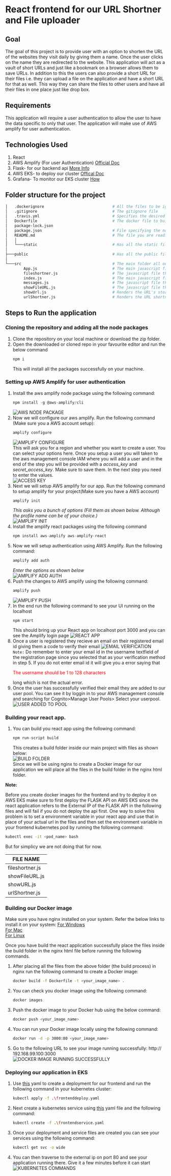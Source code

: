 # React frontend for our URL Shortner and File uploader

## Goal
<p>The goal of this project is to provide user with an option to shorten the URL of the websites they visit daily by giving them a name. Once the user clicks on the name they are redirected to the website. This application will act as a vault of short URLs and just like a bookmark on a browser allows them to save URLs. In addition to this the users can also provide a short URL for their files i.e. they can upload a file on the application and have a short URL for that as well. This way they can share the files to other users and have all their files in one place just like drop box.</p>

## Requirements

<p>This application will require a user authentication to allow the user to have the data specific to only that user. The application will make use of AWS amplify for user authentication.</p>

## Technologies Used

<ol>
<li>React</li>
<li>AWS Amplify (For user Authentication) <a href="https://docs.amplify.aws/start/q/integration/react">Official Doc</a></li>
<li>Flask- for our backend api <a href="https://github.com/rahulh25/shorturlflaskapi">More Info</a></li>
<li>AWS EKS- to deploy our cluster <a href="https://aws.amazon.com/eks/">Offical Doc</a></li>
<li>Grafana- To monitor our EKS cluster <a href="https://github.com/rahulh25/PrometheusandGrafanainEKS">How</a></li>
</ol>

## Folder structure for the project

```bash
│   .dockerignore                              # All the files to be ignored in our docker build process
│   .gitignore                                 # The gitignore file
│   .travis.yml                                # Specifies the desired building and testing environment for Travis CI
│   Dockerfile                                 # The docker file to build docker images
│   package-lock.json
│   package.json                               # File specifying the node packages required for the project
│   README.md                                  # The file you are reading.
│   │
│   └───static                                 # Has all the static files required to run our application
│
├───public                                     # Has all the public files such as main index.html etc. 
│
└───src                                        # The main folder all our javascript code to run our React js app
        App.js                                 # The main javascript file that gets rendered in index.js
        fileshortner.js                        # The javascript file that shows the File upload part of the app
        index.js                               # The main javascript file acts as the entry point for our React app
        messages.js                            # The javascript file that shows the sucess and error messages                      
        showFileURL.js                         # The javascript file that shows the files uploaded by user so far
        showUrl.js                             # Renders the URL's stored by user so far
        urlShortner.js                         # Renders the URL shortner part of the application
```

## Steps to Run the application

### Cloning the repository and adding all the node packages
1. Clone the repository on your local machine or download the zip folder.
2. Open the downloaded or cloned repo in your favourite editor and run the below command
    ```js
    npm i
    ```
    This will install all the packages successfully on your machine.

### Setting up AWS Amplify for user authentication
1. Install the aws amplify node package using the following command:<br>
    ```js
    npm install -g @aws-amplify/cli
    ```
    ![AWS NODE PACKAGE](https://github.com/rahulh25/screenshots/blob/master/frontend/aws_amplify_package.png)<br>
2. Now we will configure our aws amplify. Run the following command (Make sure you a AWS account setup):
    ```js
    amplify configure
    ```
    ![AMPLIFY CONFIGURE](https://github.com/rahulh25/screenshots/blob/master/frontend/aws_amplify_setup.png)<br>
    This will ask you for a region and whether you want to create a user. You can select your options here. Once you setup a user you will taken to the aws management console IAM where you will add a user and in the end of the step you will be provided with a <i>access_key</i> and <i>secret_access_key</i>. Make sure to save them. In the next step you need to enter the values.<br>
    ![ACCESS KEY](https://github.com/rahulh25/screenshots/blob/master/frontend/access_key.png)<br>
3. Next we will setup AWS amplify for our app. Run the following command to setup amplify for your project(Make sure you have a AWS account)
    ```js
    amplify init
    ```
    <i>This asks you a bunch of options (Fill them as shown below. Although the profile name can be of your choice.)</i><br>
    ![AMPLIFY INIT](https://github.com/rahulh25/screenshots/blob/master/frontend/amplify_init.png)<br>  
4. Install the amplify react packages using the following command
    ```js
    npm install aws-amplify aws-amplify-react
    ```
5. Now we will setup authentication using AWS Amplify. Run the following command:
    ```js
    amplify add auth
    ```
    <i>Enter the options as shown below</i><br>
    ![AMPLIFY ADD AUTH](https://github.com/rahulh25/screenshots/blob/master/frontend/add_auth.png)<br>
6. Push the changes to AWS amplify using the following command:
    ```js
    amplify push
    ```
    ![AMPLIFY PUSH](https://github.com/rahulh25/screenshots/blob/master/frontend/amplify_push.png)<br>
7. In the end run the following command to see your UI running on the localhost
    ```
    npm start
    ```
    This should bring up your React app on localhost port 3000 and you can see the Amplify login page
    ![REACT APP](https://github.com/rahulh25/screenshots/blob/master/frontend/react_app.png)<br>
8. Once a user is registered they recieve an email on their registered email id giving them a code to verify their email
    ![EMAIL VERIFICATION](https://github.com/rahulh25/screenshots/blob/master/frontend/email_verification.png)<br>
    `Note:` Do remember to enter your email id in the username textfield of the registration page since you selected that as your verification method in step 5. If you do not enter email id it will give you a error saying that <p style="color:Red">The username should be 1 to 128 characters</p> long which is not the actual error.
9. Once the user has successfully verified their email they are added to our user pool. You can see it by loggin in to your AWS management console and searching for Cognito>Manage User Pools> Select your userpool.
    ![USER ADDED TO POOL](https://github.com/rahulh25/screenshots/blob/master/frontend/user_added_to_pool.png)<br>

### Building your react app.

1. You can build you react app using the following command:
    ```js
    npm run-script build
    ```
    This creates a build folder inside our main project with files as shown below:<br>
    ![BUILD FOLDER](https://github.com/rahulh25/screenshots/blob/master/frontend/build_image.png)<br>
    Since we will be using nginx to create a Docker image for our application we will place all the files in the build folder in the nginx html folder.


<b>Note:</b> <p>Before you create docker images for the frontend and try to deploy it on AWS EKS make sure to first deploy the FLASK API on AWS EKS since the react application refers to the External IP of the FLASK API in the following files and will fail if you do not deploy the api first. One way to solve this problem is to set a environment variable in your react app and use that in place of your actual url in the files and then set the environment variable in your frontend kubernetes pod by running the following command:</p>
```bash
kubectl exec -it <pod_name> bash
```
<p>But for simplicy we are not doing that for now.</p>

| FILE NAME|
|----------|
|fileshortner.js|
|showFileURL.js|
|showURL.js|
|urlShortner.js|

### Building our Docker image

Make sure you have nginx installed on your system. Refer the below links to install it on your system:
<a href="https://www.javatpoint.com/how-to-install-nginx-on-windows">For Windows</a><br>
<a href="https://www.javatpoint.com/installing-nginx-on-mac">For Mac</a><br>
<a href="https://docs.nginx.com/nginx/admin-guide/installing-nginx/installing-nginx-open-source/">For Linux</a><br>

Once you have build the react application successfully place the files inside the build folder in the nginx html file before running the following commands.

1. After placing all the files from the above folder (the build process) in nginx run the following command to create a Docker image:
    ```bash
    docker build -f Dockerfile -t <your_image_name> .
    ```
2. You can check you docker image using the following command:
    ```bash
    docker images
    ```
3. Push the docker image to your Docker hub using the below command:
    ```bash
    docker push <your_image_name>
    ```
4. You can run your Docker image locally using the following command:
    ```bash
    docker run -d -p 3000:80 <your_image_name>
    ```
5. Go to the following URL to see your image running successfully:
    http:// 192.168.99.100:3000<br>
    ![DOCKER IMAGE RUNNING SUCCESSFULLY](https://github.com/rahulh25/screenshots/blob/master/frontend/docker_running.png)<br>

### Deploying our application in EKS

1. Use <a href="https://github.com/rahulh25/PrometheusandGrafanainEKS/blob/master/frontenddeploy.yaml"> this</a> yaml to create a deployment for our frontend and run the following command in your kubernetes cluster:
    ```bash
    kubectl apply -f .\frontenddeploy.yaml
    ```
2. Next create a kubernetes service using <a href="https://github.com/rahulh25/PrometheusandGrafanainEKS/blob/master/frontendservice.yaml"> this</a> yaml file and the following command:
    ```bash
    kubectl create -f .\frontendservice.yaml
    ```
3. Once your deployment and service files are created you can see your services using the following command:
    ```bash
    kubectl get svc -o wide
    ```
4. You can then traverse to the external ip on port 80 and see your application running there. Give it a few minutes before it can start<br>
    ![KUBERNETES COMMANDS](https://github.com/rahulh25/screenshots/blob/master/frontend/kubectl_frontend.png)<br>